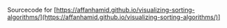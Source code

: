 Sourcecode for [https://affanhamid.github.io/visualizing-sorting-algorithms/](https://affanhamid.github.io/visualizing-sorting-algorithms/)]
